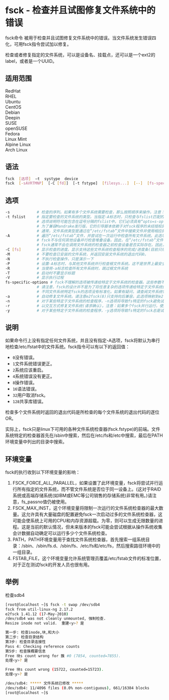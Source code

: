 # fsck - 检查并且试图修复文件系统中的错误

fsck命令 被用于检查并且试图修复文件系统中的错误。当文件系统发生错误四化，可用fsck指令尝试加以修复。

检查或者修复指定的文件系统，可以是设备名、挂载点，还可以是一个ext2的label，或者是一个UUID。

## 适用范围

<!-- <div class="svg linux">Linux</div> -->
<div class="svg redhat">RedHat</div>
<div class="svg rhel">RHEL</div>
<div class="svg ubuntu">Ubuntu</div>
<div class="svg centos">CentOS</div>
<div class="svg debian">Debian</div>
<div class="svg deepin">Deepin</div>
<div class="svg suse">SUSE</div>
<div class="svg opensuse">openSUSE</div>
<div class="svg fedora">Fedora</div>
<div class="svg linuxmint">Linux Mint</div>
<!-- <div class="svg mxlinux">MX Linux</div> -->
<div class="svg alpinelinux">Alpine Linux</div>
<div class="svg archlinux">Arch Linux</div>

## 语法

``` bash
fsck  [选项]  –t  systype  device
fsck  [-sAVRTMNP]  [-C [fd]]  [-t fstype]  [filesys...]  [--]  [fs-specific-options]
```

## 选项

``` bash
-s            # 检查的序列。如果有多个文件系统需要检查，那么按照顺序来操作。注意：e2fsck(8)默认以交互模式运行。要使e2fsck(8)在非交互式模式下运行，必须指定-p或-a选项，如果希望自动更正错误，则必须指定-n选项。
-t fslist     # 指定要检查的文件系统的类型。当指定-A标志时，只检查与fslist匹配的文件系统。fslist参数是以逗号分隔的文件系统和选项说明符列表。这个逗号分隔的列表中的所有文件系统都可能以否定操作符“no”或“！”作为前缀，该操作符要求只检查fslist中未列出的文件系统。如果fslist中的所有文件系统都不以否定操作符作为前缀，那么将只检查fslist中列出的文件系统。
              # 选项说明符可能包含在逗号分隔的fslist中。它们必须具有“opts=s-option”的格式。如果存在选项说明符，那么只有在“/etc/fstat”的挂载选项字段中包含s-option的文件系统才会被检查。如果选项说明符以否定操作符为前缀，那么只有那些没有fs-option的文件系统才会被选中。在它们的挂载选项字段“/etc/ffstab中”将被检查。例如，如果“opts=ro”出现在fslist中，那么只会检查“/etc/fstab”中列出的带有ro选项的文件系统。
              # 为了兼容Mandrake发行版，它的引导脚本依赖于对fsck程序的未经授权的ui更改，如果在fslist中找到了一个文件系统类型的循环，就会将它视为将opts=loop指定为-t选项的参数。
              # 通常，文件系统类型是通过在“/etc/fstab”文件中搜索文件并使用相应的条目来推断的。如果无法推断该类型，并且只有一个文件系统作为-t选项的参数，fsck将使用指定的文件系统类型。如果该类型不可用，则使用默认的文件系统类型(当前Ext 2)。
-A            # 遍历“/etc/fstab”文件，并尝试在一次运行中检查所有文件系统。此选项通常来自“/etc/rc”系统初始化文件，而不是用于检查单个文件系统的多个命令。除非指定了-P选项(见下文)，否则将首先检查根文件系统。之后，将按照“/etc/fstab”文件中fs_passno(第六个)字段指定的顺序签入文件系统。跳过fs_passno值为0的文件系统，将检查fs_passno值大于零的文件系统。如果有多个文件系统具有相同的通行号，fsck将尝试并行地检查它们，尽管它将避免在同一个物理磁盘上运行多个文件系统检查。
              # fsck不与任何其他设备并行检查堆叠设备。因此，在“/etc/fstab“文件中非常常见的配置是将根文件系统设置为fs_passno值为1，并将所有其他文件系统设置为fs_passno值为2。如果由于某种原因需要避免多个文件系统检查并行运行，则选择不使用此配置。例如，如果有问题的机器内存不足，因此过多的分页会引起关注。
              # fsck通常不会在调用文件系统的检查器之前检查设备是否实际存在。因此，如果文件系统特定的检查器返回致命错误，则不存在的设备可能导致系统在引导期间进入文件系统修复模式。“/etc/fstab”挂载选项不会失败，可以让fsck跳过不存在的设备。fsck还跳过具有特殊文件系统类型AUTO的不存在设备。
-C [fs]       # 显示检查的进度。显示支持这些文件系统检查程序的完成/进度条(目前只用于ext 2和ext 3)。Fsck将管理文件系统检查器，以便它们中一次只显示一个进度条。gui前端可以指定文件描述符fd，在这种情况下，进度条信息将发送到该文件描述符。
-M            # 不要检查已安装的文件系统，并返回安装文件系统的退出代码0。
-N            # 不执行检查操作，只是演示一下
-P            # 设置-A标志时，与其他文件系统并行检查根文件系统。这不是世界上最安全的事情，因为如果根文件系统怀疑e2fsck(8)可执行文件可能被破坏了！这个选项主要是为那些不希望将根文件系统重新划分为小型和紧凑(这是真正正确的解决方案)的系统管理员提供的。
-R            # 当使用-a标志检查所有文件系统时，跳过根文件系统
-T            # 启动时不要显示标题
-V            # 显示执行过程
fs-specific-options # fsck不理解的选项被传递给特定于文件系统的检查器。这些参数不能使用参数，因为fsck无法正确猜测哪些参数可以选择选项，哪些参数不能。后面的选项和参数被视为要传递给文件系统特定检查器的文件系统特定选项。
              # 请注意，fsck的设计并不是为了将任意复杂的选项传递给特定于文件系统的检查器。如果您正在做一些复杂的事情，请直接执行特定于文件系统的检查程序。如果您传递fsck一些非常复杂的选项和参数，并且它没有按照您的预期执行，那么就不要将它报告为bug。你几乎肯定在做一些不该用fsck做的事。
              # 不同文件系统特定fsck的选项没有标准化。如果有疑问，请查阅文件系统特定检查器的手册页。虽然没有保证，但大多数文件系统检查程序都支持下列选项
-a            # 自动修复文件系统。请注意e2fsck(8)只支持向后兼容。此选项映射到e2fsck的-p选项，与某些文件系统检查器支持的-a选项不同，该选项是安全的。
-n            # 对于某些特定于文件系统的检查程序，-n选项将导致fs特定的fsck避免试图修复任何问题，但只需将此类问题报告给stdout。然而，并不是所有特定于文件系统的检查程序都是如此。特别是，如果给定该选项，fsck.reiserfs(8)将不会报告任何损坏。fsck.minix(8)根本不支持-n选项。
-r            # 以交互方式修复文件系统(请求确认)。注意：如果多个fsck并行运行，使用此选项通常是个坏主意。还请注意，这是e2fsck的默认行为；它仅出于向后兼容性的原因支持此选项。
-y            # 对于某些特定于文件系统的检查程序，-y选项将导致fs特定的fsck总是试图自动修复任何检测到的文件系统损坏。有时专家可能能够更好地手动驱动fsck。请注意，并非所有特定于文件系统的检查程序都实现了此选项。特别是fsck.minix(8)和fsck.lamfs(8)不支持-y选项。
```
## 说明
如果命令行上没有指定任何文件系统，并且没有指定-A选项，fsck将默认为串行地检查/etc/fstat中的文件系统。fsck指令可以有以下的返回值：

- `0`没有错误。
- `1`文件系统错误更正。
- `2`系统应该重启。
- `4`系统错误没有更正。
- `8`操作错误。
- `16`语法错误。
- `32`用户取消fsck。
- `128`共享库错误。

检查多个文件系统时返回的退出代码是所检查的每个文件系统的退出代码的逐位OR。

实际上，fsck只是linux下可用的各种文件系统检查器(fsck.fstype)的前端。文件系统特定的检查器首先在/sbin中搜索，然后在/etc/fs和/etc中搜索，最后在PATH环境变量中列出的目录中搜索。
## 环境变量
fsck的执行收到以下环境变量的影响：

1. FSCK_FORCE_ALL_PARALLEL，如果设置了此环境变量，fsck将尝试并行运行所有指定的文件系统，而不管文件系统是否位于同一设备上。(这对于RAID系统或高端存储系统(如IBM或EMC等公司销售的存储系统)非常有用。)请注意，fs_passno值仍被使用。
2. FSCK_MAX_INST，这个环境变量将限制一次运行的文件系统检查器的最大数量。这允许具有大量磁盘的配置避免fsck一次启动过多的文件系统检查器，这可能会使系统上可用的CPU和内存资源超载。为零，则可以生成无限数量的进程。这是当前的默认情况，但未来版本的fsck可能会尝试根据从操作系统收集会计数据自动确定可以运行多少个文件系统检查。
3. PATH，PATH环境变量用于查找文件系统检查器，首先搜索一组系统目录：/sbin、/sbin/fs.d、/sbin/fs、/etc/fs和/etc/fs，然后搜索路径环境中的一组目录。
4. FSTAB_FILE，这个环境变量允许系统管理员覆盖/etc/fstab文件的标准位置，对于正在测试fsck的开发人员也很有用。
## 举例
检查sdb4
``` bash
[root@localhost ~]$ fsck -t swap /dev/sdb4
fsck from util-linux-ng 2.17.2
e2fsck 1.41.12 (17-May-2010)
/dev/sdb4 was not cleanly unmounted, 强制检查.
Resize inode not valid.  重建<y>? 是 

第一步: 检查inode,块,和大小
第二步: 检查目录结构
第3步: 检查目录连接性
Pass 4: Checking reference counts
第5步: 检查簇概要信息
Free 块s count wrong for 簇 #0 (7854, counted=7855).
处理<y>? 是 

Free 块s count wrong (15722, counted=15723).
处理<y>? 是 

/dev/sdb4: ***** 文件系统已修改 *****
/dev/sdb4: 11/4096 files (0.0% non-contiguous), 661/16384 blocks
[root@localhost ~]$
```
